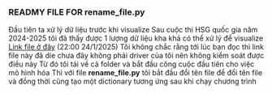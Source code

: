 ### READMY FILE FOR rename_file.py
Đầu tiên ta xử lý dữ liệu trước khi visualize 
Sau cuộc thi HSG quốc gia năm 2024-2025 tôi đã thấy được 1 lượng dữ liệu kha khá có thể xử lý để visualize
[Link file ở đây](https://drive.google.com/drive/folders/1HGdlycakxM2KLZx5T7L1LRGLCRjrGdyd) (22:00 24/1/2025)
Tôi không chắc rằng tới lúc bạn đọc thì link file này đã die chưa đây không phải driver của tôi nên không kiểm soát được điều này
Từ đó tôi tải về cả folder và bắt đầu công cuộc đầu tiên cho việc mô hình hóa
Thì với file **rename_file.py** tôi bắt đầu đổi tên file để đổi tên file và đồng thời cũng tạo một dictionary tương ứng sau khi chạy chương trình
